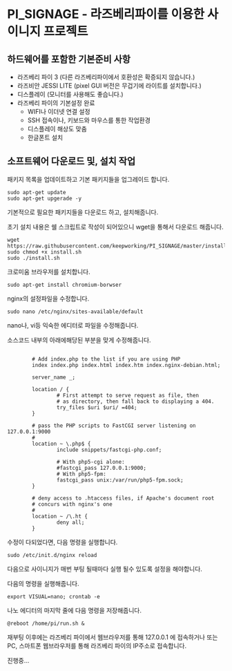 # PI_SIGNAGE - 라즈베리파이를 이용한 사이니지 프로젝트

## 하드웨어를 포함한 기본준비 사항

* 라즈베리 파이 3 (다른 라즈베리파이에서 호환성은 확증되지 않습니다.)
* 라즈비안 JESSI LITE (pixel GUI 버전은 무겁기에 라이트를 설치합니다.)
* 디스플레이 (모니터를 사용해도 좋습니다.)
* 라즈베리 파이의 기본설정 완료
  * WIFI나 이더넷 연결 설정
  * SSH 접속이나, 키보드와 마우스를 통한 작업환경
  * 디스플레이 해상도 맞춤
  * 한글폰트 설치



## 소프트웨어 다운로드 및, 설치 작업

패키지 목록을 업데이트하고 기본 패키지들을 업그레이드 합니다.

```
sudo apt-get update
sudo apt-get upgerade -y
```

기본적으로 필요한 패키지들을 다운로드 하고, 설치해줍니다.

초기 설치 내용은 쉘 스크립트로 작성이 되어있으니 wget을 통해서 다운로드 해줍니다.
```
wget https://raw.githubusercontent.com/keepworking/PI_SIGNAGE/master/install.sh
sudo chmod +x install.sh
sudo ./install.sh
```

크로미움 브라우저를 설치합니다.
```
sudo apt-get install chromium-borwser
```

nginx의 설정파일을 수정합니다.

```
sudo nano /etc/nginx/sites-available/default
```
nano나, vi등 익숙한 에디터로 파일을 수정해줍니다.

소스코드 내부의 아래에해당된 부분을 맞게 수정해줍니다.

```

        # Add index.php to the list if you are using PHP
        index index.php index.html index.htm index.nginx-debian.html;

        server_name _;

        location / {
                # First attempt to serve request as file, then
                # as directory, then fall back to displaying a 404.
                try_files $uri $uri/ =404;
        }

        # pass the PHP scripts to FastCGI server listening on 127.0.0.1:9000
        #
        location ~ \.php$ {
                include snippets/fastcgi-php.conf;

                # With php5-cgi alone:
                #fastcgi_pass 127.0.0.1:9000;
                # With php5-fpm:
                fastcgi_pass unix:/var/run/php5-fpm.sock;
        }

        # deny access to .htaccess files, if Apache's document root
        # concurs with nginx's one
        #
        location ~ /\.ht {
                deny all;
        }

```
수정이 다되었다면,
다음 명령을 실행합니다.

```
sudo /etc/init.d/nginx reload
```
다음으로 사이니지가 매번 부팅 될때마다 실행 될수 있도록 설정을 해야합니다.

다음의 명령을 실행해줍니다.

```
export VISUAL=nano; crontab -e
```

나노 에디터의 마지막 줄에 다음 명령을 저장해줍니다.
```
@reboot /home/pi/run.sh &
```


재부팅 이후에는 라즈베리 파이에서 웹브라우저를 통해 127.0.0.1 에 접속하거나
또는 PC, 스마트폰 웹브라우저를 통해 라즈베리 파이의 IP주소로 접속합니다.

진행중...
